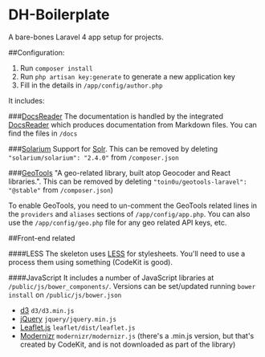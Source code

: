 # DH-Boilerplate

A bare-bones Laravel 4 app setup for projects.

##Configuration:

1. Run `composer install`
2. Run `php artisan key:generate` to generate a new application key
3. Fill in the details in `/app/config/author.php`


It includes:
	
###[DocsReader](https://github.com/daylerees/docs-reader)
The documentation is handled by the integrated [DocsReader](https://github.com/daylerees/docs-reader) which produces documentation from
Markdown files. You can find the files in `/docs`

###[Solarium](https://github.com/basdenooijer/solarium) 
Support for [Solr](http://lucene.apache.org/solr/). This can be removed by deleting `"solarium/solarium": "2.4.0"` from `/composer.json`

###[GeoTools](https://github.com/toin0u/Geotools)
"A geo-related library, built atop Geocoder and React libraries.". This can be removed by deleting `"toin0u/geotools-laravel": "@stable"` from `/composer.json`)

To enable GeoTools, you need to un-comment the GeoTools related lines in the `providers` and `aliases` sections of 
`/app/config/app.php`. You can also use the `/app/config/geo.php` file for any geo related API keys, etc.


##Front-end related

####LESS
The skeleton uses [LESS](http://lesscss.org) for stylesheets. You'll need to use a process them using something (CodeKit is 
good).

####JavaScript
It includes a number of JavaScript libraries at `/public/js/bower_components/`. Versions can be set/updated running `bower install` on `/public/js/bower.json`
- [d3](http://github.com/mbostock/d3) `d3/d3.min.js`
- [jQuery](https://github.com/jquery/jquery) `jquery/jquery.min.js`
- [Leaflet.js](https://github.com/Leaflet/Leaflet) `leaflet/dist/leaflet.js`
- [Modernizr](https://github.com/Modernizr/Modernizr) `modernizr/modernizr.js` (there's a .min.js version, but that's created by
CodeKit, and is not downloaded as part of the library)




